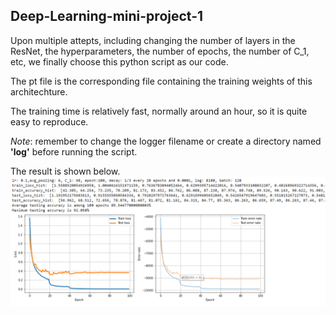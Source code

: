 ## Deep-Learning-mini-project-1

Upon multiple attepts, including changing the number of layers in the ResNet, the hyperparameters, the number of epochs, the number of C_1, etc, we finally choose this python script as our code. 

The pt file is the corresponding file containing the training weights of this architechture.

The training time is relatively fast, normally around an hour, so it is quite easy to reproduce.

*Note*: remember to change the logger filename or create a directory named **'log'** before running the script.

The result is shown below.
![alt text](https://github.com/wadelucky/Deep-Learning-mini-project-1/blob/main/history/8180.png)

